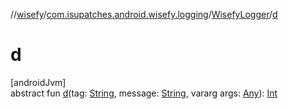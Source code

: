 //[wisefy](../../../index.md)/[com.isupatches.android.wisefy.logging](../index.md)/[WisefyLogger](index.md)/[d](d.md)

# d

[androidJvm]\
abstract fun [d](d.md)(tag: [String](https://kotlinlang.org/api/latest/jvm/stdlib/kotlin/-string/index.html), message: [String](https://kotlinlang.org/api/latest/jvm/stdlib/kotlin/-string/index.html), vararg args: [Any](https://kotlinlang.org/api/latest/jvm/stdlib/kotlin/-any/index.html)): [Int](https://kotlinlang.org/api/latest/jvm/stdlib/kotlin/-int/index.html)

